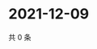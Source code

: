 # 2021-12-09

共 0 条

<!-- BEGIN WEIBO -->
<!-- 最后更新时间 Thu Dec 09 2021 08:50:29 GMT+0800 (China Standard Time) -->

<!-- END WEIBO -->
